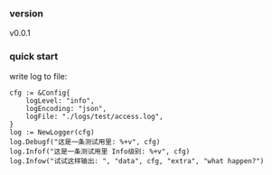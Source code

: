 ### version
v0.0.1

### quick start
write log to file:
```golang
cfg := &Config{
    logLevel: "info",
    logEncoding: "json",
    logFile: "./logs/test/access.log",
}
log := NewLogger(cfg)
log.Debugf("这是一条测试用里: %+v", cfg)
log.Infof("这是一条测试用里 Info级别: %+v", cfg)
log.Infow("试试这样输出: ", "data", cfg, "extra", "what happen?")
```

